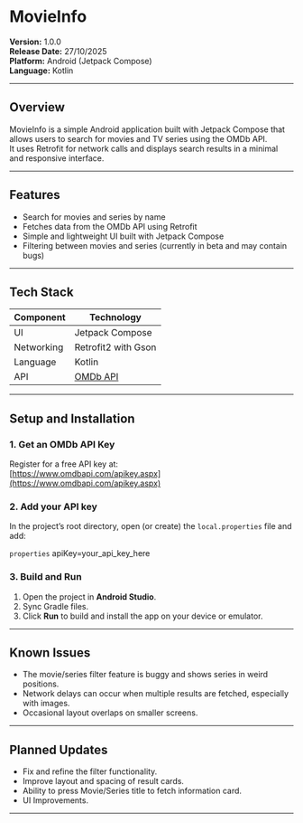 # MovieInfo

**Version:** 1.0.0  
**Release Date:** 27/10/2025  
**Platform:** Android (Jetpack Compose)  
**Language:** Kotlin  

---

## Overview

MovieInfo is a simple Android application built with Jetpack Compose that allows users to search for movies and TV series using the OMDb API.  
It uses Retrofit for network calls and displays search results in a minimal and responsive interface.

---

## Features

- Search for movies and series by name  
- Fetches data from the OMDb API using Retrofit  
- Simple and lightweight UI built with Jetpack Compose  
- Filtering between movies and series (currently in beta and may contain bugs)  

---

## Tech Stack

| Component | Technology |
|------------|-------------|
| UI | Jetpack Compose |
| Networking | Retrofit2 with Gson |
| Language | Kotlin |
| API | [OMDb API](https://www.omdbapi.com/) |

---

## Setup and Installation

### 1. Get an OMDb API Key
Register for a free API key at:  
[https://www.omdbapi.com/apikey.aspx](https://www.omdbapi.com/apikey.aspx)

### 2. Add your API key
In the project’s root directory, open (or create) the `local.properties` file and add:

```properties```
apiKey=your_api_key_here

### 3. Build and Run
1. Open the project in **Android Studio**.  
2. Sync Gradle files.  
3. Click **Run** to build and install the app on your device or emulator.

---

## Known Issues

- The movie/series filter feature is buggy and shows series in weird positions.  
- Network delays can occur when multiple results are fetched, especially with images.  
- Occasional layout overlaps on smaller screens.

---

## Planned Updates

- Fix and refine the filter functionality.  
- Improve layout and spacing of result cards.
- Ability to press Movie/Series title to fetch information card.
- UI Improvements.

---
